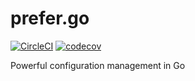 prefer.go
=========

[![CircleCI](https://circleci.com/gh/LimpidTech/prefer.go.svg?style=svg)](https://circleci.com/gh/LimpidTech/prefer.go) [![codecov](https://codecov.io/gh/LimpidTech/prefer.go/branch/master/graph/badge.svg)](https://codecov.io/gh/LimpidTech/prefer.go)


Powerful configuration management in Go
